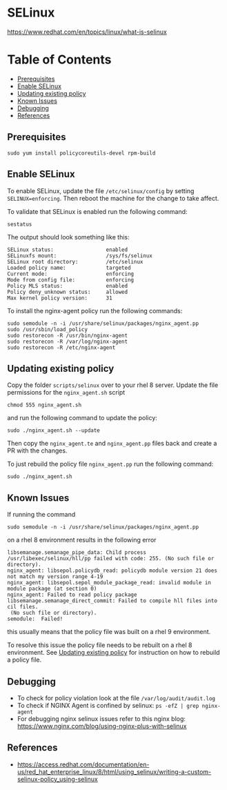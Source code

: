 # SELinux

https://www.redhat.com/en/topics/linux/what-is-selinux

# Table of Contents
- [Prerequisites](#rerequisites)
- [Enable SELinux](#enable-selinux)
- [Updating existing policy](#updating-existing-policy)
- [Known Issues](#known-issues)
- [Debugging](#debugging)
- [References](#references)

## Prerequisites
```
sudo yum install policycoreutils-devel rpm-build
```

## Enable SELinux
To enable SELinux, update the file `/etc/selinux/config` by setting `SELINUX=enforcing`. Then reboot the machine for the change to take affect.

To validate that SELinux is enabled run the following command:
```
sestatus
```
The output should look something like this:
```
SELinux status:                 enabled
SELinuxfs mount:                /sys/fs/selinux
SELinux root directory:         /etc/selinux
Loaded policy name:             targeted
Current mode:                   enforcing
Mode from config file:          enforcing
Policy MLS status:              enabled
Policy deny_unknown status:     allowed
Max kernel policy version:      31
```
To install the nginx-agent policy run the following commands:
```
sudo semodule -n -i /usr/share/selinux/packages/nginx_agent.pp
sudo /usr/sbin/load_policy
sudo restorecon -R /usr/bin/nginx-agent
sudo restorecon -R /var/log/nginx-agent
sudo restorecon -R /etc/nginx-agent
```

## Updating existing policy
Copy the folder `scripts/selinux` over to your rhel 8 server.
Update the file permissions for the `nginx_agent.sh` script
```
chmod 555 nginx_agent.sh
```
and run the following command to update the policy:
```
sudo ./nginx_agent.sh --update
```
Then copy the `nginx_agent.te` and `nginx_agent.pp` files back and create a PR with the changes.

To just rebuild the policy file `nginx_agent.pp` run the following command:
```
sudo ./nginx_agent.sh
```

## Known Issues
If running the command
```
sudo semodule -n -i /usr/share/selinux/packages/nginx_agent.pp
```
on a rhel 8 environment results in the following error
```
libsemanage.semanage_pipe_data: Child process /usr/libexec/selinux/hll/pp failed with code: 255. (No such file or directory).
nginx_agent: libsepol.policydb_read: policydb module version 21 does not match my version range 4-19
nginx_agent: libsepol.sepol_module_package_read: invalid module in module package (at section 0)
nginx_agent: Failed to read policy package
libsemanage.semanage_direct_commit: Failed to compile hll files into cil files.
 (No such file or directory).
semodule:  Failed!
```
this usually means that the policy file was built on a rhel 9 environment.

To resolve this issue the policy file needs to be rebuilt on a rhel 8 environment. See [Updating existing policy](#updating-existing-policy) for instruction on how to rebuild a policy file.


## Debugging
* To check for policy violation look at the file `/var/log/audit/audit.log`
* To check if NGINX Agent is confined by selinux: `ps -efZ | grep nginx-agent`
* For debugging nginx selinux issues refer to this nginx blog: https://www.nginx.com/blog/using-nginx-plus-with-selinux

## References
* https://access.redhat.com/documentation/en-us/red_hat_enterprise_linux/8/html/using_selinux/writing-a-custom-selinux-policy_using-selinux
